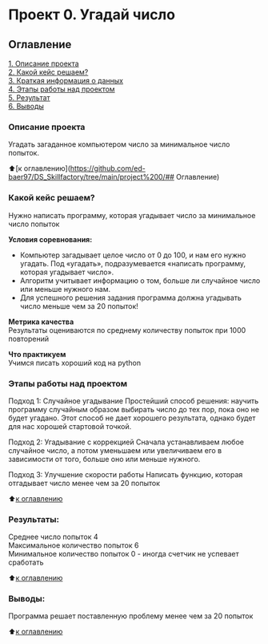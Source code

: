 # Проект 0. Угадай число

## Оглавление  
[1. Описание проекта](.README.md#Описание-проекта)  
[2. Какой кейс решаем?](.README.md#Какой-кейс-решаем)  
[3. Краткая информация о данных](.README.md#Краткая-информация-о-данных)  
[4. Этапы работы над проектом](.README.md#Этапы-работы-над-проектом)  
[5. Результат](.README.md#Результат)    
[6. Выводы](.README.md#Выводы) 

### Описание проекта    
Угадать загаданное компьютером число за минимальное число попыток.

:arrow_up:[к оглавлению](https://github.com/ed-baer97/DS_Skillfactory/tree/main/project%200/## Оглавление)


### Какой кейс решаем?    
Нужно написать программу, которая угадывает число за минимальное число попыток

**Условия соревнования:**  
- Компьютер загадывает целое число от 0 до 100, и нам его нужно угадать. Под «угадать», подразумевается «написать программу, которая угадывает число».
- Алгоритм учитывает информацию о том, больше ли случайное число или меньше нужного нам.
- Для успешного решения задания программа должна угадывать число меньше чем за 20 попыток!

**Метрика качества**     
Результаты оцениваются по среднему количеству попыток при 1000 повторений

**Что практикуем**     
Учимся писать хороший код на python





### Этапы работы над проектом  
Подход 1: Случайное угадывание
Простейший способ решения: научить программу случайным образом выбирать число до тех пор, пока оно не будет угадано. Этот способ не дает хорошего результата, однако будет для нас хорошей стартовой точкой.

Подход 2: Угадывание с коррекцией
Сначала устанавливаем любое случайное число, а потом уменьшаем или увеличиваем его в зависимости от того, больше оно или меньше нужного.

Подход 3: Улучшение скорости работы
Написать функцию, которая отгадывает число менее чем за 20 попыток

:arrow_up:[к оглавлению](.README.md#Оглавление)


### Результаты:  
  Среднее число попыток 4  
  Максимальное количество попыток 6  
  Минимальное количество попыток 0   - иногда счетчик не успевает сработать

:arrow_up:[к оглавлению](.README.md#Оглавление)


### Выводы:  
Программа решает поставленную проблему менее чем за 20 попыток

:arrow_up:[к оглавлению](.README.md#Оглавление)
